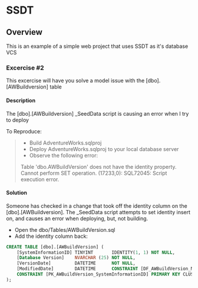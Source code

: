 # SSDT
## Overview
This is an example of a simple web project that uses SSDT as it's database VCS

### Excercise #2

This excercise will have you solve a model issue with the [dbo].[AWBuildversion] table

#### Description

The [dbo].[AWBuildversion] _SeedData script is causing an error when I try to deploy

To Reproduce:
> - Build AdventureWorks.sqlproj
> - Deploy AdventureWorks.sqlproj to your local database server
> - Observe the following error:
>
> Table 'dbo.AWBuildVersion' does not have the identity property. Cannot perform SET operation.
> (17233,0): SQL72045: Script execution error.

#### Solution

Someone has checked in a change that took off the identity column on the [dbo].[AWBuildversion]. The _SeedData script attempts to set identity insert on, and causes an error when deploying, but, not building.

- Open the dbo/Tables/AWBuildVersion.sql
- Add the identity column back:
```SQL
CREATE TABLE [dbo].[AWBuildVersion] (
    [SystemInformationID] TINYINT       IDENTITY(1, 1) NOT NULL,
    [Database Version]    NVARCHAR (25) NOT NULL,
    [VersionDate]         DATETIME      NOT NULL,
    [ModifiedDate]        DATETIME      CONSTRAINT [DF_AWBuildVersion_ModifiedDate] DEFAULT (getdate()) NOT NULL,
    CONSTRAINT [PK_AWBuildVersion_SystemInformationID] PRIMARY KEY CLUSTERED ([SystemInformationID] ASC)
);
```